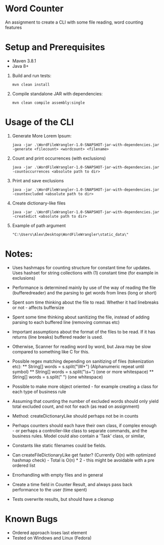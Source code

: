 # Word Counter

An assignment to create a CLI with some file reading, word counting features

# Setup and Prerequisites

* Maven 3.8.1
* Java 8+

1. Build and run tests:
    ```console
    mvn clean install
   ```

2. Compile standalone JAR with dependencies:
    ```console
    mvn clean compile assembly:single
   ```
   
# Usage of the CLI

1. Generate More Lorem Ipsum:
    ```console
    java -jar .\WordFileWrangler-1.0-SNAPSHOT-jar-with-dependencies.jar -generate <filecount> <wordcount> <filename>
   ```

2. Count and print occurrences (with exclusions)
    ```console
    java -jar .\WordFileWrangler-1.0-SNAPSHOT-jar-with-dependencies.jar -countoccurrences <absolute path to dir>
   ```
    
3. Print and save exclusions
    ```console
    java -jar .\WordFileWrangler-1.0-SNAPSHOT-jar-with-dependencies.jar -countexcluded <absolute path to dir>
   ```

4. Create dictionary-like files
    ```console
   java -jar .\WordFileWrangler-1.0-SNAPSHOT-jar-with-dependencies.jar -createdict <absolute path to dir>
   ```

5. Example of path argument
    ```console
    "C:\Users\Alex\Desktop\WordFileWrangler\static_data\"
   ```

# Notes:
* Uses hashmaps for counting structure for constant time for updates. Uses hashset for string collections with (1) constant time (for example in exclusions)
* Performance is determined mainly by use of the way of reading the file (bufferedreader) and the parsing to get words from lines (long or short)
* Spent som time thinking about the file to read. Whether it had linebreaks or not - affects buffersize
* Spent some time thinking about sanitizing the file, instead of adding parsing to each buffered line (removing commas etc)
* Important assumptions about the format of the files to be read. If it has returns (line breaks) buffered reader is used.
* Otherwise, Scanner for reading word by word, but Java may be slow compared to something like C for this.

* Possible regex matching depending on sanitizing of files (tokenization etc):
** String[] words = s.split("\\W+") (Alphanumeric repeat until symbol)
** String[] words = s.split("\\s+") (one or more whitespace)
** String[] words = s.split(" ") (one whitespace)

* Possible to make more object oriented - for example creating a class for each type of business rule
* Assuming that counting the number of excluded words should only yield total excluded count, and not for each (as read on assignment)
* Method: createDictionaryLike should perhaps not be in counts
* Perhaps counters should each have their own class, if complex enough - or perhaps a controller-like class to separate commands, and the business rules. Model could also contain a 'Task' class, or similar,
* Constants like static filenames could be fields.
* Can createFileDictionaryLike get faster? (Currently O(n) with optimized hashmap check) - Total is O(n) * 2 - this might be avoidable with a pre ordered list
* Errorhandling with empty files and in general
* Create a time field in Counter Result, and always pass back performance to the user (time spent)
* Tests overwrite results, but should have a cleanup

# Known Bugs
* Ordered approach loses last element
* Tested on Windows and Linux (Fedora)
